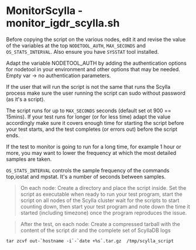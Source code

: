 # MonitorScylla - monitor_igdr_scylla.sh


Before copying the script on the various nodes, edit it and revise the value of the variables at the top `NODETOOL_AUTH`, `MAX_SECONDS` and `OS_STATS_INTERVAL`. Also ensure you have `SYSSTAT` tool installed. 

Adapt the variable NODETOOL_AUTH by adding the authentication options for nodetool in your environment and other options that may be needed. Empty var -> no authentication parameters.

If the user that will run the script is not the same that runs the Scylla process make sure the user running the script can sudo without password (as it's a script).

The script runs for up to `MAX_SECONDS` seconds (default set ot 900 == 15mins). If your test runs for longer (or for less time) adapt the value accordingly make sure it covers enough time for starting the script before your test starts, and the test completes (or errors out) before the script ends.

If the test to monitor is going to run for a long time, for example 1 hour or more, you may want to lower the frequency at which the most detailed samples are taken.

`OS_STATS_INTERVAL` controls the sample frequency of the commands top,iostat and mpstat. It's a number of seconds between samples.

> On each node:
Create a directory and place the script inside.
Set the script as executable when ready to run your test program, start the script on all nodes of the Scylla cluster wait for the scripts to start counting down, then start your test program and note down the time it started (including timezone) once the program reproduces the issue.

>After the test, on each node:
Create a compressed tarball with the content of the script dir and the complete set of ScyllaDB logs

```
tar zcvf out-`hostname -i`-`date +%s`.tar.gz  /tmp/scylla_script
```
